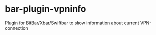 # bar-plugin-vpninfo
Plugin for BitBar/Xbar/Swiftbar to show information about current VPN-connection
